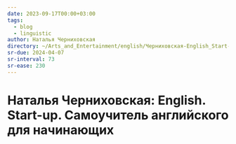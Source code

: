 ```yaml
---
date: 2023-09-17T00:00+03:00
tags:
  - blog
  - linguistic
author: Наталья Черниховская
directory: ~/Arts_and_Entertainment/english/Черниховская-English_Start-up/
sr-due: 2024-04-07
sr-interval: 73
sr-ease: 230
---
```


# Наталья Черниховская: English. Start-up. Самоучитель английского для начинающих
